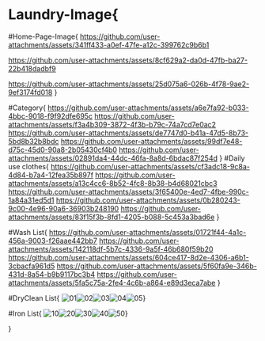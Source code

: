 # Laundry-Image{
#Home-Page-Image{
https://github.com/user-attachments/assets/341ff433-a0ef-47fe-a12c-399762c9b6b1

https://github.com/user-attachments/assets/8cf629a2-da0d-47fb-ba27-22b418dadbf9

https://github.com/user-attachments/assets/25d075a6-026b-4f78-9ae2-9ef3174fd018
}


#Category{
     https://github.com/user-attachments/assets/a6e7fa92-b033-4bbc-9018-f9f92dfe695c
     https://github.com/user-attachments/assets/f3a4b309-3872-4f3b-b79c-74a7cd7e0ac2
     https://github.com/user-attachments/assets/de7747d0-b41a-47d5-8b73-5bd8b32b8bdc
     https://github.com/user-attachments/assets/99df7e48-d75c-45d0-90a8-2b05430cf4b0
     https://github.com/user-attachments/assets/02891da4-44dc-46fa-8a8d-6bdac87f254d
}
#Daily use clothes{
     https://github.com/user-attachments/assets/cf3adc18-9c8a-4d84-b7a4-12fea35b897f
     https://github.com/user-attachments/assets/a13c4cc6-8b52-4fc8-8b38-b4d68021cbc3
     https://github.com/user-attachments/assets/3f65400e-4ed7-4fbe-990c-1a84a31ed5d1
     https://github.com/user-attachments/assets/0b280243-9c00-4e96-90a6-36903b248190
     https://github.com/user-attachments/assets/83f15f3b-8fd1-4205-b088-5c453a3bad6e
}


#Wash List{
https://github.com/user-attachments/assets/01721f44-4a1c-456a-9003-f26aae442bb7
https://github.com/user-attachments/assets/142118df-5b7c-4336-9a5f-46b680f59b20
https://github.com/user-attachments/assets/604ce417-8d2e-4306-a6b1-3cbacfa961d5
https://github.com/user-attachments/assets/5f60fa9e-346b-431d-8a54-b9b9117bc3b4
https://github.com/user-attachments/assets/5fa5c75a-2fe4-4c6b-a864-e89d3eca7abe
}


#DryClean List{
![01](https://github.com/user-attachments/assets/8f3c3fb8-71e2-4597-833a-6f6f6feea707)![02](https://github.com/user-attachments/assets/3741cbf2-1400-4c7b-8d84-68faea57627a)![03](https://github.com/user-attachments/assets/374ba7cf-68a3-44a4-b8e6-d6ffdadd4392)![04](https://github.com/user-attachments/assets/591689e5-adcf-40c7-9ce2-dcf4924e99d1)![05](https://github.com/user-attachments/assets/28b0c7a3-9549-40c0-97ce-009db71bdecf)}


#Iron List{
![10](https://github.com/user-attachments/assets/9700e4df-18bc-4f6c-b18b-0e26a54fc66d)![20](https://github.com/user-attachments/assets/555ec5ae-f258-45f1-babd-cc1da280fa44)![30](https://github.com/user-attachments/assets/8b4015e0-d774-4d7e-a528-5438764a6879)![40](https://github.com/user-attachments/assets/0498615b-6d3e-4c5a-bf47-52adff116170)![50](https://github.com/user-attachments/assets/a6b4e122-0e83-4ecb-bed9-f41fd576b297)}

}
